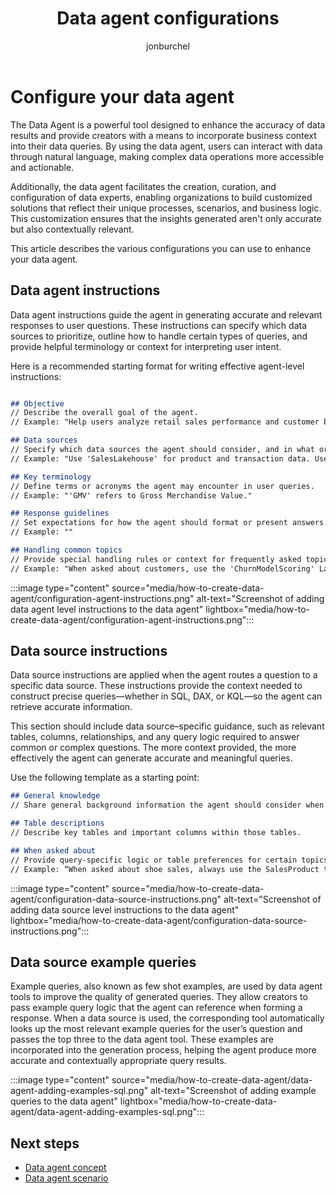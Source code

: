 ﻿---
title: Data agent configurations
description: Overview of the various configurations for the data agent.
ms.author: jburchel
author: jonburchel
ms.reviewer: midesa
reviewer: midesa
ms.topic: conceptual
ms.date: 06/12/2025
---

# Configure your data agent

The Data Agent is a powerful tool designed to enhance the accuracy of data results and provide creators with a means to incorporate business context into their data queries. By using the data agent, users can interact with data through natural language, making complex data operations more accessible and actionable.

Additionally, the data agent facilitates the creation, curation, and configuration of data experts, enabling organizations to build customized solutions that reflect their unique processes, scenarios, and business logic. This customization ensures that the insights generated aren't only accurate but also contextually relevant.

This article describes the various configurations you can use to enhance your data agent.

## Data agent instructions

Data agent instructions guide the agent in generating accurate and relevant responses to user questions. These instructions can specify which data sources to prioritize, outline how to handle certain types of queries, and provide helpful terminology or context for interpreting user intent.

Here is a recommended starting format for writing effective agent-level instructions:

```md

## Objective
// Describe the overall goal of the agent. 
// Example: "Help users analyze retail sales performance and customer behavior across regions."

## Data sources
// Specify which data sources the agent should consider, and in what order of priority.
// Example: "Use 'SalesLakehouse' for product and transaction data. Use 'CRMModel' for customer demographics."

## Key terminology
// Define terms or acronyms the agent may encounter in user queries.
// Example: "'GMV' refers to Gross Merchandise Value."

## Response guidelines
// Set expectations for how the agent should format or present answers.
// Example: ""

## Handling common topics
// Provide special handling rules or context for frequently asked topics.
// Example: "When asked about customers, use the 'ChurnModelScoring' Lakehouse to get customer details. Then, list any open support tickets"

```

:::image type="content" source="media/how-to-create-data-agent/configuration-agent-instructions.png" alt-text="Screenshot of adding data agent level instructions to the data agent" lightbox="media/how-to-create-data-agent/configuration-agent-instructions.png":::

## Data source instructions

Data source instructions are applied when the agent routes a question to a specific data source. These instructions provide the context needed to construct precise queries—whether in SQL, DAX, or KQL—so the agent can retrieve accurate information.

This section should include data source–specific guidance, such as relevant tables, columns, relationships, and any query logic required to answer common or complex questions. The more context provided, the more effectively the agent can generate accurate and meaningful queries.

Use the following template as a starting point:

```md
## General knowledge
// Share general background information the agent should consider when querying this data source.

## Table descriptions
// Describe key tables and important columns within those tables.

## When asked about
// Provide query-specific logic or table preferences for certain topics. 
// Example: “When asked about shoe sales, always use the SalesProduct table.”

```

:::image type="content" source="media/how-to-create-data-agent/configuration-data-source-instructions.png" alt-text="Screenshot of adding data source level instructions to the data agent" lightbox="media/how-to-create-data-agent/configuration-data-source-instructions.png":::

## Data source example queries

Example queries, also known as few shot examples, are used by data agent tools to improve the quality of generated queries. They allow creators to pass example query logic that the agent can reference when forming a response. When a data source is used, the corresponding tool automatically looks up the most relevant example queries for the user’s question and passes the top three to the data agent tool. These examples are incorporated into the generation process, helping the agent produce more accurate and contextually appropriate query results.

:::image type="content" source="media/how-to-create-data-agent/data-agent-adding-examples-sql.png" alt-text="Screenshot of adding example queries to the data agent" lightbox="media/how-to-create-data-agent/data-agent-adding-examples-sql.png":::

## Next steps

- [Data agent concept](concept-data-agent.md)
- [Data agent scenario](data-agent-scenario.md)